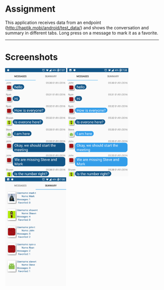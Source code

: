  Assignment
=================
This application receives data from an endpoint (http://haptik.mobi/android/test_data/) and shows the conversation and summary in different tabs.
Long press on a message to mark it as a favorite.

___________
Screenshots
===========
<img src="https://raw.githubusercontent.com/jatin3893/HaptikAssignment/master/Screenshots/Conversation.png" width=200 >
<img src="https://raw.githubusercontent.com/jatin3893/HaptikAssignment/master/Screenshots/Conversation_Favorited.png" width=200>
<img src="https://raw.githubusercontent.com/jatin3893/HaptikAssignment/master/Screenshots/Summary.png" width=200>
